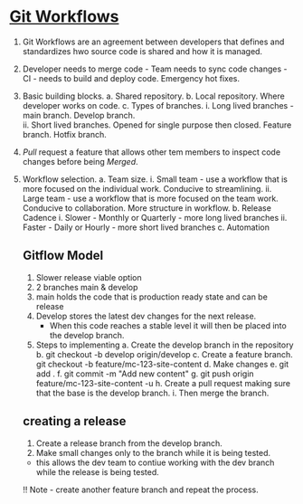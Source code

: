 # [Git Workflows](https://www.linkedin.com/learning/git-workflows/collaborating-more-effectively-with-git-using-workflows?autoplay=true)

1. Git Workflows are an agreement between developers that defines and standardizes hwo source code is shared and how it is managed.
2. Developer needs to merge code - Team needs to sync code changes - CI - needs to build and deploy code.  Emergency hot fixes.
3. Basic building blocks.
  a. Shared repository.
  b. Local repository.  Where developer works on code.
  c. Types of branches. 
      i. Long lived branches - main branch.  Develop branch.  
      ii. Short lived branches. Opened for single purpose then closed.  Feature branch. Hotfix branch. 
4. *Pull* request a feature that allows other tem members to inspect code changes before being *Merged*.
5. Workflow selection.
   a. Team size. 
      i. Small team - use a workflow that is more focused on the individual work. Conducive to streamlining.
      ii. Large team - use a workflow that is more focused on the team work. Conducive to collaboration. More structure in workflow.
   b. Release Cadence
      i. Slower - Monthly or Quarterly - more long lived branches
      ii. Faster - Daily or Hourly - more short lived branches
   c. Automation 

   ## Gitflow Model
   1. Slower release viable option
   2. 2 branches main & develop
   3. main holds the code that is production ready state and can be release
   4. Develop stores the latest dev changes for the next release.
      - When this code reaches a stable level it will then be placed into the develop branch.
   5. Steps to implementing
      a. Create the develop branch in the repository
      b. git checkout -b develop origin/develop
      c. Create a feature branch.   git checkout -b feature/mc-123-site-content
      d. Make changes
      e. git add .
      f. git commit -m "Add new content"
      g. git push origin feature/mc-123-site-content -u
      h. Create a pull request making sure that the base is the develop branch.
      i. Then merge the branch.

   ## creating a release
   1. Create a release branch from the develop branch.
   2. Make small changes only to the branch while it is being tested.
     - this allows the dev team to contiue working with the dev branch while the release is being tested.

      !! Note - create another feature branch and repeat the process.